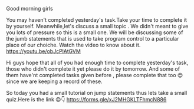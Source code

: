 Good morning girls

You may haven't completed yesterday's task.Take your time to complete it by yourself. Meanwhile,let's discuss a small topic . We didn't meant to give you lots of pressure so this is a small one. 
We will be discussing some of the jumb statements that is used to take program control to a particular place of our choiche.
Watch the video to know about it.
https://youtu.be/obJcPlAtGVM




Hi guys hope that all of you had enough time to complete yesterday's task, those who didn't complete it yet please do it by tomorrow. And some of them have'nt completed tasks given before , please complete  that too 😊 since we are keeping a record of these.

So today you had a small tutorial on jump statements thus lets take a small quiz.Here is the link 😌👇
https://forms.gle/xJ2MHGKLTFhmcN886
